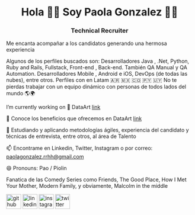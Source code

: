 <h1 align = "center"> Hola 👋🏻 Soy Paola Gonzalez 👩🏻 </h1>
<h3 align = "center"> Technical Recruiter </h3>

Me encanta acompañar a los candidatos generando una hermosa experiencia 

Algunos de los perfiles buscados son: Desarrolladores Java , .Net, Python, Ruby and Rails, Fullstack, Front-end , Back-end. También QA Manual y QA Automation. Desarrolladores Mobile , Android e iOS,  DevOps (de todas las nubes), entre otros. 
Perfiles con en Latam 🇦🇷 🇲🇽 🇨🇴 🇵🇾  🇺🇾 
No te pierdas trabajar con un equipo dinámico con personas de todos lados del mundo 🌎🌍

 I’m currently working on 🐥 DataArt [link](https://www.dataart.com.ar/company)

💬  Conoce los beneficios que ofrecemos en DataArt [link](https://www.dataart.com.ar/career/career-in-dataart/)

🌱 Estudiando y aplicando metodologías ágiles, experiencia del candidato y técnicas de entrevista, entre otros, al área de Talento 
 
📫  Encontrame en Linkedin, Twitter, Instagram o por correo: paolagonzalez.rrhh@gmail.com 

😄 Pronouns: Pao / Piolin 

Fanatica de las Comedy Series como Friends, The Good Place, How I Met Your Mother, Modern Family, y obviamente, Malcolm in the middle

[<img src='https://cdn.jsdelivr.net/npm/simple-icons@3.0.1/icons/github.svg' alt='github' height='40'>](https://github.com/PaoRrhh)  [<img src='https://cdn.jsdelivr.net/npm/simple-icons@3.0.1/icons/linkedin.svg' alt='linkedin' height='40'>](https://www.linkedin.com/in/paoedithgonzalez/)  [<img src='https://cdn.jsdelivr.net/npm/simple-icons@3.0.1/icons/instagram.svg' alt='instagram' height='40'>](https://www.instagram.com/paorrhh/)  [<img src='https://cdn.jsdelivr.net/npm/simple-icons@3.0.1/icons/twitter.svg' alt='twitter' height='40'>](https://twitter.com/PaoRrhh)  

